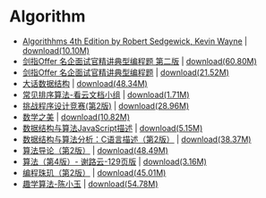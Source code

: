 # Algorithm

- [Algorithhms 4th Edition by Robert Sedgewick, Kevin Wayne](./Algorithhms%204th%20Edition%20by%20Robert%20Sedgewick,%20Kevin%20Wayne.pdf) \| 	[download(10.10M)](https://github.com/EvanLi/programming-book/raw/master/Algorithm/Algorithhms%204th%20Edition%20by%20Robert%20Sedgewick,%20Kevin%20Wayne.pdf)
- [剑指Offer 名企面试官精讲典型编程题 第二版](./剑指Offer%20名企面试官精讲典型编程题%20第二版.pdf) \| 	[download(60.80M)](https://github.com/EvanLi/programming-book/raw/master/Algorithm/剑指Offer%20名企面试官精讲典型编程题%20第二版.pdf)
- [剑指Offer 名企面试官精讲典型编程题](./剑指Offer%20名企面试官精讲典型编程题.pdf) \| 	[download(21.52M)](https://github.com/EvanLi/programming-book/raw/master/Algorithm/剑指Offer%20名企面试官精讲典型编程题.pdf)
- [大话数据结构](./大话数据结构.pdf) \| 	[download(48.34M)](https://github.com/EvanLi/programming-book/raw/master/Algorithm/大话数据结构.pdf)
- [常见排序算法-看云文档小组](./常见排序算法-看云文档小组.pdf) \| 	[download(1.71M)](https://github.com/EvanLi/programming-book/raw/master/Algorithm/常见排序算法-看云文档小组.pdf)
- [挑战程序设计竞赛(第2版)](./挑战程序设计竞赛%28第2版%29.pdf) \| 	[download(28.96M)](https://github.com/EvanLi/programming-book/raw/master/Algorithm/挑战程序设计竞赛%28第2版%29.pdf)
- [数学之美](./数学之美.pdf) \| 	[download(10.82M)](https://github.com/EvanLi/programming-book/raw/master/Algorithm/数学之美.pdf)
- [数据结构与算法JavaScript描述](./数据结构与算法JavaScript描述.pdf) \| 	[download(5.15M)](https://github.com/EvanLi/programming-book/raw/master/Algorithm/数据结构与算法JavaScript描述.pdf)
- [数据结构与算法分析：C语言描述（第2版）](./数据结构与算法分析：C语言描述（第2版）.pdf) \| 	[download(38.37M)](https://github.com/EvanLi/programming-book/raw/master/Algorithm/数据结构与算法分析：C语言描述（第2版）.pdf)
- [算法导论（第2版）](./算法导论（第2版）.pdf) \| 	[download(48.49M)](https://github.com/EvanLi/programming-book/raw/master/Algorithm/算法导论（第2版）.pdf)
- [算法（第4版）- 谢路云-129页版](./算法（第4版）-%20谢路云-129页版.pdf) \| 	[download(3.16M)](https://github.com/EvanLi/programming-book/raw/master/Algorithm/算法（第4版）-%20谢路云-129页版.pdf)
- [编程珠玑（第2版）](./编程珠玑（第2版）.pdf) \| 	[download(45.01M)](https://github.com/EvanLi/programming-book/raw/master/Algorithm/编程珠玑（第2版）.pdf)
- [趣学算法-陈小玉](./趣学算法-陈小玉.pdf) \| 	[download(54.78M)](https://github.com/EvanLi/programming-book/raw/master/Algorithm/趣学算法-陈小玉.pdf)
